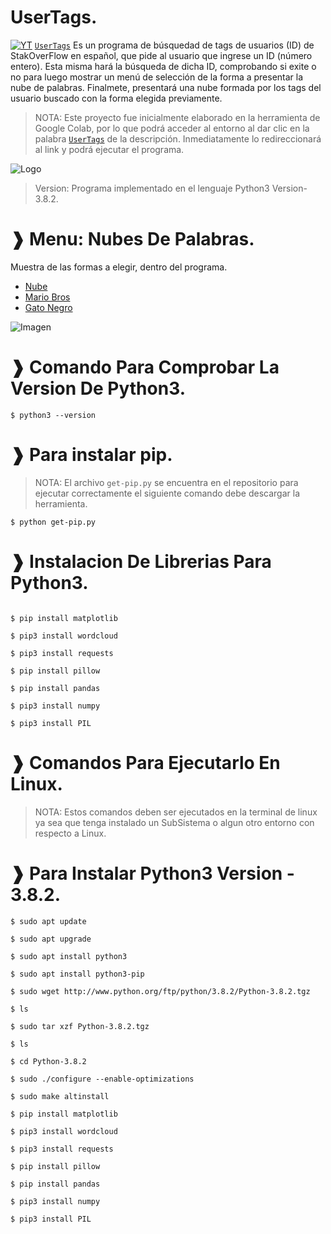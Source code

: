 # UserTags.
[![YT](https://img.shields.io/badge/Youtube-Suscribete-red)](https://www.youtube.com/c/JoeTechStudio/)
[`UserTags`](https://colab.research.google.com/drive/12oISTLGlnEXU2eYRKewxnd3_erQ3M4J6?usp=sharing) Es un programa de búsquedad de tags de usuarios (ID) de StakOverFlow en español, que pide al usuario que ingrese un ID (número entero). Esta misma hará la búsqueda de dicha ID, comprobando si exite o no para luego mostrar un menú de selección de la forma a presentar la nube de palabras. Finalmete, presentará una nube formada por los tags del usuario buscado con la forma elegida previamente.

> NOTA: Este proyecto fue inicialmente elaborado en la herramienta de Google Colab, por lo que podrá acceder al entorno al dar clic en la palabra [`UserTags`](https://colab.research.google.com/drive/12oISTLGlnEXU2eYRKewxnd3_erQ3M4J6?usp=sharing) de la descripción. Inmediatamente lo redireccionará al link y podrá ejecutar el programa.

![Logo](https://github.com/JoeTech-Studio/UserTags/blob/master/images/intro.gif)

> Version: Programa implementado en el lenguaje Python3 Version-3.8.2.

# ❱ Menu: Nubes De Palabras.
  Muestra de las formas a elegir, dentro del programa.
  * [Nube](https://i.imgur.com/lT11QG4.png)
  * [Mario Bros](https://i.imgur.com/28vAIdX.jpg)
  * [Gato Negro](https://i.imgur.com/2gcl5bA.png)

![Imagen](https://github.com/JoeTech-Studio/UserTags/blob/master/images/Menu%20Nubes%20De%20Palabras.jpeg)

# ❱ Comando Para Comprobar La Version De Python3.

```
$ python3 --version
```

# ❱ Para instalar pip.

> NOTA: El archivo `get-pip.py` se encuentra en el repositorio para ejecutar correctamente el siguiente comando debe descargar la herramienta.

```
$ python get-pip.py
```

# ❱ Instalacion De Librerias Para Python3.

```

$ pip install matplotlib

$ pip3 install wordcloud

$ pip3 install requests

$ pip install pillow

$ pip install pandas

$ pip3 install numpy

$ pip3 install PIL

```


# ❱ Comandos Para Ejecutarlo En Linux.

>NOTA: Estos comandos deben ser ejecutados en la terminal de linux ya sea que tenga instalado un SubSistema o algun otro entorno con respecto a Linux.

# ❱ Para Instalar Python3 Version - 3.8.2.
```
$ sudo apt update

$ sudo apt upgrade

$ sudo apt install python3

$ sudo apt install python3-pip

$ sudo wget http://www.python.org/ftp/python/3.8.2/Python-3.8.2.tgz

$ ls

$ sudo tar xzf Python-3.8.2.tgz

$ ls

$ cd Python-3.8.2

$ sudo ./configure --enable-optimizations

$ sudo make altinstall

$ pip install matplotlib

$ pip3 install wordcloud

$ pip3 install requests

$ pip install pillow

$ pip install pandas

$ pip3 install numpy

$ pip3 install PIL

```
